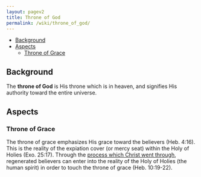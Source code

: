 ```yaml
---
layout: pagev2
title: Throne of God
permalink: /wiki/throne_of_god/
---
```

- [Background](#background)
- [Aspects](#aspects)
  - [Throne of Grace](#throne-of-grace)

## Background

The **throne of God** is His throne which is in heaven, and signifies His authority toward the entire universe.

## Aspects

### Throne of Grace

The throne of grace emphasizes His grace toward the believers (Heb. 4:16). This is the reality of the expiation cover (or mercy seat) within the Holy of Holies (Exo. 25:17). Through the [process which Christ went through](.,./processed_triune_god), regenerated believers can enter into the reality of the Holy of Holies (the human spirit) in order to touch the throne of grace (Heb. 10:19-22).

